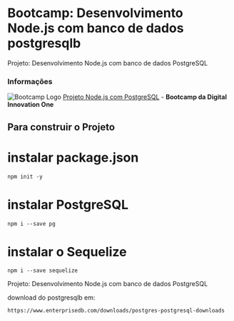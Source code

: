 # Bootcamp: Desenvolvimento Node.js com banco de dados postgresqlb
 Projeto: Desenvolvimento Node.js com banco de dados PostgreSQL
### Informações

![Bootcamp Logo](https://img.shields.io/badge/-Postgress-333333?style=flat&logo=postgress "Logo") [Projeto Node.js com PostgreSQL](https://github.com/artstar10/Dio/tree/master/spread-fullstack-developer/node)  - **Bootcamp da Digital Innovation One**

## Para construir o Projeto 
# instalar package.json
```
npm init -y
```
# instalar PostgreSQL
```
npm i --save pg

```
# instalar o Sequelize
```
npm i --save sequelize

```
 Projeto: Desenvolvimento Node.js com banco de dados PostgreSQL

download do postgresqlb em: 
```
https://www.enterprisedb.com/downloads/postgres-postgresql-downloads
```